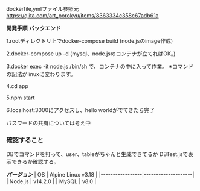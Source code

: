 dockerfile,ymlファイル参照元
https://qiita.com/art_porokyu/items/8363334c358c67adb61a



**開発手順**
****バックエンド****

1.rootディレクトリ上でdocker-compose build
(node.jsのimage作成)

2.docker-compose up -d
(mysql、node.jsのコンテナが立てればOK。)

3.docker exec -it node.js /bin/sh
で、コンテナの中に入って作業。
※コマンドの記法がlinuxに変わります。

4.cd app

5.npm start

6.localhost:3000にアクセスし、hello worldがでてきたら完了

パスワードの共有については考え中

### 確認すること
DBでコマンドを打って、user、tableがちゃんと生成できてるか
DBTest.jsで表示できるか確認する。

***バージョン***
| OS              | Alpine Linux v3.18 |
|-----------------|--------------------|
| Node.js         | v14.2.0            |
| MySQL           | v8.0               |
